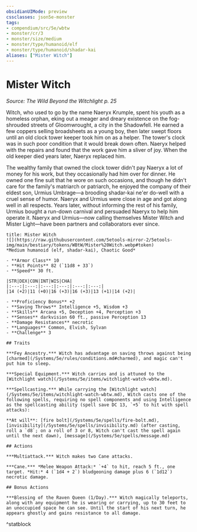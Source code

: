 ```yaml
---
obsidianUIMode: preview
cssclasses: json5e-monster
tags:
- compendium/src/5e/wbtw
- monster/cr/3
- monster/size/medium
- monster/type/humanoid/elf
- monster/type/humanoid/shadar-kai
aliases: ["Mister Witch"]
---
```

# Mister Witch
*Source: The Wild Beyond the Witchlight p. 25*  

Witch, who used to go by the name Naeryx Krumple, spent his youth as a homeless orphan, eking out a meager and dreary existence on the fog-shrouded streets of Gloomwrought, a city in the Shadowfell. He earned a few coppers selling broadsheets as a young boy, then later swept floors until an old clock tower keeper took him on as a helper. The tower's clock was in such poor condition that it would break down often. Naeryx helped with the repairs and found that the work gave him a sliver of joy. When the old keeper died years later, Naeryx replaced him.

The wealthy family that owned the clock tower didn't pay Naeryx a lot of money for his work, but they occasionally had him over for dinner. He owned one fine suit that he wore on such occasions, and though he didn't care for the family's matriarch or patriarch, he enjoyed the company of their eldest son, Urmius Umbrage—a brooding shadar-kai ne'er do-well with a cruel sense of humor. Naeryx and Urmius were close in age and got along well in all respects. Years later, without informing the rest of his family, Urmius bought a run-down carnival and persuaded Naeryx to help him operate it. Naeryx and Urmius—now calling themselves Mister Witch and Mister Light—have been partners and collaborators ever since.

```ad-statblock
title: Mister Witch
![](https://raw.githubusercontent.com/5etools-mirror-2/5etools-img/main/bestiary/tokens/WBtW/Mister%20Witch.webp#token)
*Medium humanoid (elf, shadar-kai), Chaotic Good*

- **Armor Class** 10
- **Hit Points** 82 (`11d8 + 33`)
- **Speed** 30 ft.

|STR|DEX|CON|INT|WIS|CHA|
|:---:|:---:|:---:|:---:|:---:|:---:|
|14 (+2)|11 (+0)|16 (+3)|16 (+3)|13 (+1)|14 (+2)|

- **Proficiency Bonus** +2
- **Saving Throws** Intelligence +5, Wisdom +3
- **Skills** Arcana +5, Deception +4, Perception +3
- **Senses** darkvision 60 ft., passive Perception 13
- **Damage Resistances** necrotic
- **Languages** Common, Elvish, Sylvan
- **Challenge** 3

## Traits

***Fey Ancestry.*** Witch has advantage on saving throws against being [charmed](/Systems/5e/rules/conditions.md#charmed), and magic can't put him to sleep.

***Special Equipment.*** Witch carries and is attuned to the [Witchlight watch](/Systems/5e/items/witchlight-watch-wbtw.md).

***Spellcasting.*** While carrying the [Witchlight watch](/Systems/5e/items/witchlight-watch-wbtw.md), Witch casts one of the following spells, requiring no spell components and using Intelligence as the spellcasting ability (spell save DC 13, `+5` to hit with spell attacks):

**At will**: [fire bolt](/Systems/5e/spells/fire-bolt.md), [invisibility](/Systems/5e/spells/invisibility.md) (after casting, roll a `d8`; on a roll of 3 or 8, Witch can't cast the spell again until the next dawn), [message](/Systems/5e/spells/message.md)

## Actions

***Multiattack.*** Witch makes two Cane attacks.

***Cane.*** *Melee Weapon Attack:* `+4` to hit, reach 5 ft., one target. *Hit:* 4 (`1d4 + 2`) bludgeoning damage plus 6 (`1d12`) necrotic damage.

## Bonus Actions

***Blessing of the Raven Queen (1/Day).*** Witch magically teleports, along with any equipment he is wearing or carrying, up to 30 feet to an unoccupied space he can see. Until the start of his next turn, he appears ghostly and gains resistance to all damage.
```
^statblock